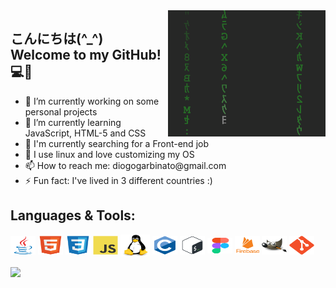 <img align="right" src="matrix.gif" width="50%" alt="matrix gif" style="filter: brightness(50%) contrast(70%);">

<h2> こんにちは(^_^)<br>Welcome to my GitHub! 💻🤗</h2>

<ul>
    <li> 🔭 I’m currently working on some personal projects
    <li> 🌱 I’m currently learning JavaScript, HTML-5 and CSS
    <li> 🔎 I'm currently searching for a Front-end job
    <li> 🐧 I use linux and love customizing my OS
    <li> 📫 How to reach me: diogogarbinato@gmail.com
    <li> ⚡ Fun fact: I've lived in 3 different countries :) 
</ul>

<div style="display: inline_block">
<h2>Languages & Tools:</h2>
  <img align="center" alt="Java" height="30" width="40" src="https://github.com/devicons/devicon/blob/master/icons/java/java-original.svg">
  <img align="center" alt="HTML-5" height="30" width="40" src="https://github.com/devicons/devicon/blob/master/icons/html5/html5-original.svg">
 <img align="center" alt="CSS3" height="30" width="40" src="https://github.com/devicons/devicon/blob/master/icons/css3/css3-original.svg">
  <img align="center" alt="JavaScript" height="30" width="40" src="https://github.com/devicons/devicon/blob/master/icons/javascript/javascript-original.svg">
  <img align="center" alt="Linux" height="35" width="47" src="https://github.com/devicons/devicon/blob/master/icons/linux/linux-original.svg">
  <img align="center" alt="C" height="30" width="40" src="https://github.com/devicons/devicon/blob/master/icons/c/c-original.svg">
<img align="center" alt="Bash" height="30" width="40" src="https://github.com/devicons/devicon/blob/master/icons/bash/bash-original.svg">
 <img align="center" alt="figma" height="25" width="40" src="https://github.com/devicons/devicon/blob/master/icons/figma/figma-original.svg">
<img align="center" alt="Git" height="30" width="40" src="https://github.com/devicons/devicon/blob/master/icons/firebase/firebase-plain-wordmark.svg">
 <img align="center" alt="Git" height="30" width="40" src="https://github.com/devicons/devicon/blob/master/icons/gimp/gimp-original.svg">
<img align="center" alt="Git" height="30" width="40" src="https://github.com/devicons/devicon/blob/master/icons/git/git-original.svg">
</div>
<br>

<img  width="360em" src="https://github-readme-stats-diogogdf.vercel.app/api/top-langs/?username=DiogoGDF&layout=compact&langs_count=16&theme=blue-green"/>
